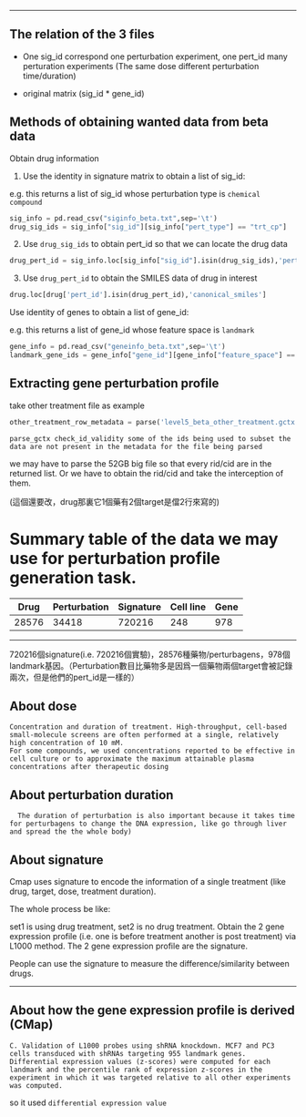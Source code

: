 ***
## The relation of the 3 files
- One sig_id correspond one perturbation experiment, one pert_id many perturation experiments (The same dose different perturbation time/duration)

- original matrix (sig_id * gene_id)


## Methods of obtaining wanted data from beta data
Obtain drug information
1. Use the identity in signature matrix to obtain a list of sig_id:

e.g. this returns a list of sig_id whose perturbation type is `chemical compound`
```python
sig_info = pd.read_csv("siginfo_beta.txt",sep='\t')
drug_sig_ids = sig_info["sig_id"][sig_info["pert_type"] == "trt_cp"] 
```
2. Use `drug_sig_ids` to obtain pert_id so that we can locate the drug data
```python
drug_pert_id = sig_info.loc[sig_info["sig_id"].isin(drug_sig_ids),'pert_id']
```
3. Use `drug_pert_id` to obtain the SMILES data of drug in interest
```python
drug.loc[drug['pert_id'].isin(drug_pert_id),'canonical_smiles']
```

Use identity of genes to obtain a list of gene_id:

e.g. this returns a list of gene_id whose feature space is `landmark`
```python
gene_info = pd.read_csv("geneinfo_beta.txt",sep='\t')
landmark_gene_ids = gene_info["gene_id"][gene_info["feature_space"] == "landmark"]
```

## Extracting gene perturbation profile
take other treatment file as example
```python
other_treatment_row_metadata = parse('level5_beta_other_treatment.gctx',cid=landmark_gene_ids)
```
`parse_gctx check_id_validity some of the ids being used to subset the data are not present in the metadata for the file being parsed`

we may have to parse the 52GB big file so that every rid/cid are in the returned list. Or we have to obtain the rid/cid and take the interception of them.

(這個還要改，drug那裏它1個藥有2個target是儅2行來寫的)
# Summary table of the data we may use for perturbation profile generation task.

| **Drug** | **Perturbation** | **Signature** | **Cell line** | **Gene** |
|----------|------------------|---------------|---------------|----------|
|   28576  |       34418      |    720216     |      248      |    978   |
***
720216個signature(i.e. 720216個實驗)，28576種藥物/perturbagens，978個landmark基因。（Perturbation數目比藥物多是因爲一個藥物兩個target會被記錄兩次，但是他們的pert_id是一樣的）

## About dose
  ```
  Concentration and duration of treatment. High-throughput, cell-based small-molecule screens are often performed at a single, relatively high concentration of 10 mM.
  For some compounds, we used concentrations reported to be effective in cell culture or to approximate the maximum attainable plasma concentrations after therapeutic dosing
  ```

## About perturbation duration
```
  The duration of perturbation is also important because it takes time for perturbagens to change the DNA expression, like go through liver and spread the the whole body)
```

## About signature

Cmap uses signature to encode the information of a single treatment (like drug, target, dose, treatment duration).

The whole process be like:

set1 is using drug treatment, set2 is no drug treatment. Obtain the 2 gene expression profile (i.e. one is before treatment another is post treatment) via L1000 method. The 2 gene expression profile are the signature.

People can use the signature to measure the difference/similarity between drugs.
***
## About how the gene expression profile is derived (CMap)
```
C. Validation of L1000 probes using shRNA knockdown. MCF7 and PC3 cells transduced with shRNAs targeting 955 landmark genes. Differential expression values (z-scores) were computed for each landmark and the percentile rank of expression z-scores in the experiment in which it was targeted relative to all other experiments was computed.
```
so it used `differential expression value`
